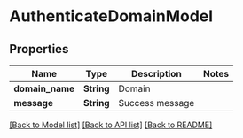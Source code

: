 # AuthenticateDomainModel

## Properties

Name | Type | Description | Notes
------------ | ------------- | ------------- | -------------
**domain_name** | **String** | Domain | 
**message** | **String** | Success message | 

[[Back to Model list]](../README.md#documentation-for-models) [[Back to API list]](../README.md#documentation-for-api-endpoints) [[Back to README]](../README.md)


